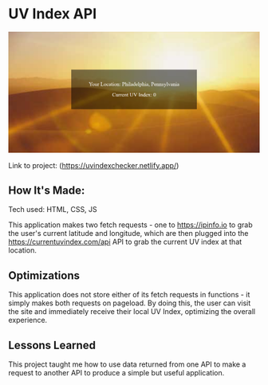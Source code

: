 # UV Index API

![Thumbnail](css/assets/thumbnail.png)

Link to project: (https://uvindexchecker.netlify.app/)


## How It's Made:
Tech used: HTML, CSS, JS

This application makes two fetch requests - one to https://ipinfo.io to grab the user's current latitude and longitude, which are then plugged into the https://currentuvindex.com/api API to grab the current UV index at that location.

## Optimizations

This application does not store either of its fetch requests in functions - it simply makes both requests on pageload. By doing this, the user can visit the site and immediately receive their local UV Index, optimizing the overall experience.

## Lessons Learned

This project taught me how to use data returned from one API to make a request to another API to produce a simple but useful application.
